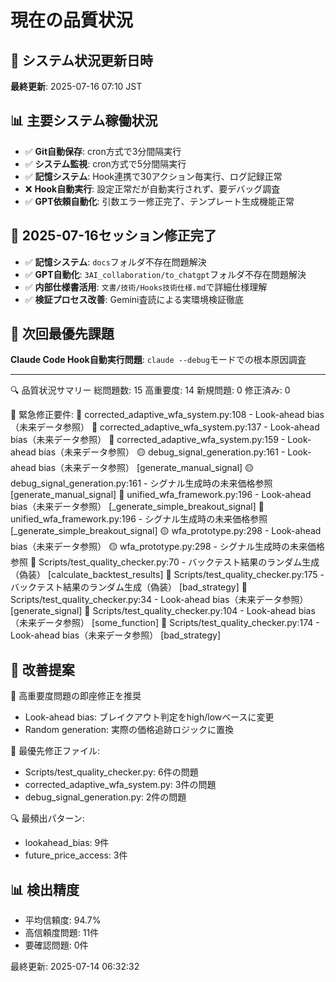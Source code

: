 # 現在の品質状況

## 🚨 システム状況更新日時
**最終更新**: 2025-07-16 07:10 JST

## 📊 主要システム稼働状況
- ✅ **Git自動保存**: cron方式で3分間隔実行
- ✅ **システム監視**: cron方式で5分間隔実行  
- ✅ **記憶システム**: Hook連携で30アクション毎実行、ログ記録正常
- ❌ **Hook自動実行**: 設定正常だが自動実行されず、要デバッグ調査
- ✅ **GPT依頼自動化**: 引数エラー修正完了、テンプレート生成機能正常

## 🔧 2025-07-16セッション修正完了
- ✅ **記憶システム**: `docs`フォルダ不存在問題解決
- ✅ **GPT自動化**: `3AI_collaboration/to_chatgpt`フォルダ不存在問題解決
- ✅ **内部仕様書活用**: `文書/技術/Hooks技術仕様.md`で詳細仕様理解
- ✅ **検証プロセス改善**: Gemini査読による実環境検証徹底

## 🎯 次回最優先課題
**Claude Code Hook自動実行問題**: `claude --debug`モードでの根本原因調査

---

🔍 品質状況サマリー
   総問題数: 15
   高重要度: 14
   新規問題: 0
   修正済み: 0

🚨 緊急修正要件:
   🔴 corrected_adaptive_wfa_system.py:108 - Look-ahead bias（未来データ参照）
   🔴 corrected_adaptive_wfa_system.py:137 - Look-ahead bias（未来データ参照）
   🔴 corrected_adaptive_wfa_system.py:159 - Look-ahead bias（未来データ参照）
   🟡 debug_signal_generation.py:161 - Look-ahead bias（未来データ参照） [generate_manual_signal]
   🟡 debug_signal_generation.py:161 - シグナル生成時の未来価格参照 [generate_manual_signal]
   🔴 unified_wfa_framework.py:196 - Look-ahead bias（未来データ参照） [_generate_simple_breakout_signal]
   🔴 unified_wfa_framework.py:196 - シグナル生成時の未来価格参照 [_generate_simple_breakout_signal]
   🟡 wfa_prototype.py:298 - Look-ahead bias（未来データ参照）
   🟡 wfa_prototype.py:298 - シグナル生成時の未来価格参照
   🔴 Scripts/test_quality_checker.py:70 - バックテスト結果のランダム生成（偽装） [calculate_backtest_results]
   🔴 Scripts/test_quality_checker.py:175 - バックテスト結果のランダム生成（偽装） [bad_strategy]
   🔴 Scripts/test_quality_checker.py:34 - Look-ahead bias（未来データ参照） [generate_signal]
   🔴 Scripts/test_quality_checker.py:104 - Look-ahead bias（未来データ参照） [some_function]
   🔴 Scripts/test_quality_checker.py:174 - Look-ahead bias（未来データ参照） [bad_strategy]

## 🎯 改善提案
🚨 高重要度問題の即座修正を推奨
   - Look-ahead bias: ブレイクアウト判定をhigh/lowベースに変更
   - Random generation: 実際の価格追跡ロジックに置換

📁 最優先修正ファイル:
   - Scripts/test_quality_checker.py: 6件の問題
   - corrected_adaptive_wfa_system.py: 3件の問題
   - debug_signal_generation.py: 2件の問題

🔍 最頻出パターン:
   - lookahead_bias: 9件
   - future_price_access: 3件

## 📊 検出精度
- 平均信頼度: 94.7%
- 高信頼度問題: 11件
- 要確認問題: 0件

最終更新: 2025-07-14 06:32:32